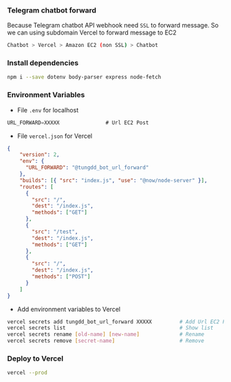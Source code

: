 ### Telegram chatbot forward
Because Telegram chatbot API webhook need `SSL` to forward message. So we can using subdomain Vercel to forward message to EC2

```bash
Chatbot > Vercel > Amazon EC2 (non SSL) > Chatbot
```

### Install dependencies
```bash
npm i --save dotenv body-parser express node-fetch
```

### Environment Variables
* File `.env` for localhost
```js
URL_FORWARD=XXXXX               # Url EC2 Post
```

* File `vercel.json` for Vercel
```json
{
    "version": 2,
    "env": {
      "URL_FORWARD": "@tungdd_bot_url_forward"
    },
    "builds": [{ "src": "index.js", "use": "@now/node-server" }],
    "routes": [
      {
        "src": "/",
        "dest": "/index.js",
        "methods": ["GET"]
      },
      {
        "src": "/test",
        "dest": "/index.js",
        "methods": ["GET"]
      },
      {
        "src": "/",
        "dest": "/index.js",
        "methods": ["POST"]
      }
    ]
}
```

* Add environment variables to Vercel
```bash
vercel secrets add tungdd_bot_url_forward XXXXX         # Add Url EC2 Post
vercel secrets list                                     # Show list
vercel secrets rename [old-name] [new-name]             # Rename
vercel secrets remove [secret-name]                     # Remove
```

### Deploy to Vercel
```bash
vercel --prod
```